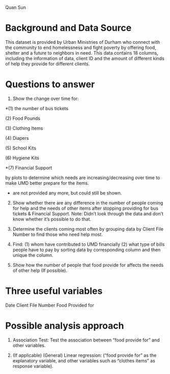 Quan Sun

# Background and Data Source

This dataset is provided by Urban Ministries of Durham who connect with the community to end homelessness and fight poverty by offering food, shelter and a future to neighbors in need. This data contains 18 columns, including the information of data, client ID and the amount of different kinds of help they provide for different clients. 


# Questions to answer

1. Show the change over time for:

*(1) the number of bus tickets

(2) Food Pounds

(3) Clothing Items

(4) Diapers

(5) School Kits

(6) Hygiene Kits

*(7) Financial Support

by plots to determine which needs are increasing/decreasing over time to make UMD better prepare for the items.

* are not provided any more, but could still be shown.

2. Show whether there are any difference in the number of people coming for help and the needs of other items after stopping providing for bus tickets & Financial Support.
Note: Didn’t look through the data and don’t know whether it’s possible to do that.

3. Determine the clients coming most often by grouping data by Client File Number to find those who need help most.

4. Find:
(1) whom have contributed to UMD financially
(2) what type of bills people have to pay
by sorting data by corresponding column and then unique the column.

5. Show how the number of people that food provide for affects the needs of other help (If possible).

# Three useful variables
 
Date
Client File Number
Food Provided for

# Possible analysis approach

1. Association Test: Test the association between “food provide for” and other variables.  

2. (If applicable) (General) Linear regression: (“food provide for” as the explanatory variable, and other variables such as “clothes items” as response variable).


